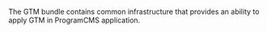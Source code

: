 The GTM bundle contains common infrastructure that provides an ability to apply GTM in ProgramCMS application.